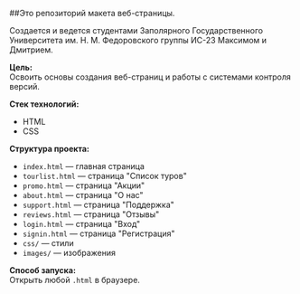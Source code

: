 ##Это репозиторий макета веб-страницы.

Создается и ведется студентами Заполярного Государственного Университета им. Н. М. Федоровского группы ИС-23 Максимом и Дмитрием.

**Цель:**  
Освоить основы создания веб-страниц и работы с системами контроля версий.

**Стек технологий:**  
- HTML
- CSS

**Структура проекта:**  
- `index.html` — главная страница
- `tourlist.html` — страница "Список туров"
- `promo.html` — страница "Акции"
- `about.html` — страница "О нас"
- `support.html` — страница "Поддержка"
- `reviews.html` — страница "Отзывы"
- `login.html` — страница "Вход"
- `signin.html` — страница "Регистрация"
- `css/` — стили   
- `images/` — изображения

**Способ запуска:**  
Открыть любой `.html` в браузере.
